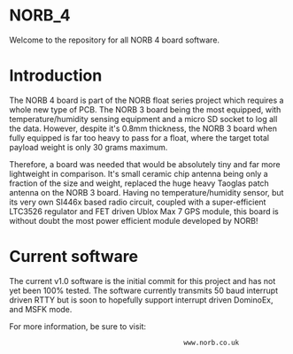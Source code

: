 NORB_4
======

Welcome to the repository for all NORB 4 board software.


Introduction
============

The NORB 4 board is part of the NORB float series project which requires a whole new type of PCB. The NORB 3 board being the most equipped, with temperature/humidity sensing equipment and a micro SD socket to log all the data. However, despite it's 0.8mm thickness, the NORB 3 board when fully equipped is far too heavy to pass for a float, where the target total payload weight is only 30 grams maximum.

  

Therefore, a board was needed that would be absolutely tiny and far more lightweight in comparison. It's small ceramic chip antenna being only a fraction of the size and weight, replaced the huge heavy Taoglas patch antenna on the NORB 3 board. Having no temperature/humidity sensor, but its very own SI446x based radio circuit, coupled with a super-efficient LTC3526 regulator and FET driven Ublox Max 7 GPS module, this board is without doubt the most power efficient module developed by NORB!



Current software
================

The current v1.0 software is the initial commit for this project and has not yet been 100% tested. The software currently transmits 50 baud interrupt driven RTTY but is soon to hopefully support interrupt driven DominoEx, and MSFK mode.


For more information, be sure to visit:

                                                www.norb.co.uk
 
 
